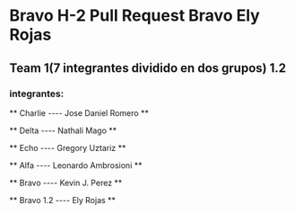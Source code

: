 # Bravo H-2 Pull Request Bravo Ely Rojas

## Team 1(7 integrantes dividido en dos grupos) 1.2

### integrantes:

** Charlie ---- Jose Daniel Romero **

** Delta ---- Nathali Mago **

** Echo ---- Gregory Uztariz **

** Alfa ---- Leonardo Ambrosioni **

** Bravo ---- Kevin J. Perez **

** Bravo 1.2 ---- Ely Rojas **


